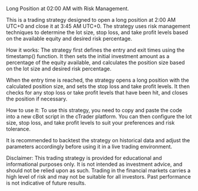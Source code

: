 Long Position at 02:00 AM with Risk Management.

This is a trading strategy designed to open a long position at 2:00 AM UTC+0 and close it at 3:45 AM UTC+0. The strategy uses risk management techniques to determine the lot size, stop loss, and take profit levels based on the available equity and desired risk percentage.

How it works:
The strategy first defines the entry and exit times using the timestamp() function. It then sets the initial investment amount as a percentage of the equity available, and calculates the position size based on the lot size and desired risk percentage.

When the entry time is reached, the strategy opens a long position with the calculated position size, and sets the stop loss and take profit levels. It then checks for any stop loss or take profit levels that have been hit, and closes the position if necessary.

How to use it:
To use this strategy, you need to copy and paste the code into a new cBot script in the cTrader platform. You can then configure the lot size, stop loss, and take profit levels to suit your preferences and risk tolerance.

It is recommended to backtest the strategy on historical data and adjust the parameters accordingly before using it in a live trading environment.

Disclaimer:
This trading strategy is provided for educational and informational purposes only. It is not intended as investment advice, and should not be relied upon as such. Trading in the financial markets carries a high level of risk and may not be suitable for all investors. Past performance is not indicative of future results.
